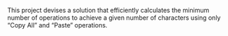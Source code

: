 This project devises a solution that efficiently calculates the minimum number of operations to achieve a given number of characters using only “Copy All” and “Paste” operations.
